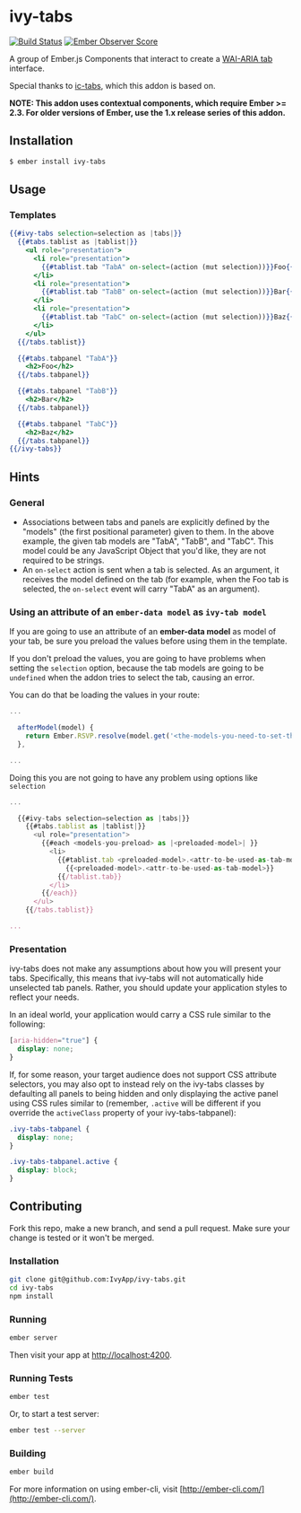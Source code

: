 # ivy-tabs

[![Build Status](https://travis-ci.org/IvyApp/ivy-tabs.svg?branch=master)](https://travis-ci.org/IvyApp/ivy-tabs)
[![Ember Observer Score](http://emberobserver.com/badges/ivy-tabs.svg)](http://emberobserver.com/addons/ivy-tabs)

A group of Ember.js Components that interact to create a [WAI-ARIA tab] interface.

Special thanks to [ic-tabs], which this addon is based on.

**NOTE: This addon uses contextual components, which require Ember >= 2.3. For
older versions of Ember, use the 1.x release series of this addon.**

## Installation

```sh
$ ember install ivy-tabs
```

## Usage

### Templates

```handlebars
{{#ivy-tabs selection=selection as |tabs|}}
  {{#tabs.tablist as |tablist|}}
    <ul role="presentation">
      <li role="presentation">
        {{#tablist.tab "TabA" on-select=(action (mut selection))}}Foo{{/tablist.tab}}
      </li>
      <li role="presentation">
        {{#tablist.tab "TabB" on-select=(action (mut selection))}}Bar{{/tablist.tab}}
      </li>
      <li role="presentation">
        {{#tablist.tab "TabC" on-select=(action (mut selection))}}Baz{{/tablist.tab}}
      </li>
    </ul>
  {{/tabs.tablist}}

  {{#tabs.tabpanel "TabA"}}
    <h2>Foo</h2>
  {{/tabs.tabpanel}}

  {{#tabs.tabpanel "TabB"}}
    <h2>Bar</h2>
  {{/tabs.tabpanel}}

  {{#tabs.tabpanel "TabC"}}
    <h2>Baz</h2>
  {{/tabs.tabpanel}}
{{/ivy-tabs}}
```

## Hints

### General

  * Associations between tabs and panels are explicitly defined by the "models"
    (the first positional parameter) given to them. In the above example, the
    given tab models are "TabA", "TabB", and "TabC". This model could be any
    JavaScript Object that you'd like, they are not required to be strings.
  * An `on-select` action is sent when a tab is selected. As an argument, it
    receives the model defined on the tab (for example, when the Foo tab is
    selected, the `on-select` event will carry "TabA" as an argument).

### Using an attribute of an `ember-data model` as `ivy-tab model`

If you are going to use an attribute of an **ember-data model** as model of your tab, be sure you preload
the values before using them in the template.

If you don't preload the values, you are going to have problems when setting the `selection` option, because the tab models are going to be `undefined` when the addon tries to select the tab, causing an error.

You can do that be loading the values in your route:

```js
...

  afterModel(model) {
    return Ember.RSVP.resolve(model.get('<the-models-you-need-to-set-the-ivy-tabs models>'));
  },

...

```

Doing this you are not going to have any problem using options like `selection`

```js
...

  {{#ivy-tabs selection=selection as |tabs|}}
    {{#tabs.tablist as |tablist|}}
      <ul role="presentation">
        {{#each <models-you-preload> as |<preloaded-model>| }}
          <li>
            {{#tablist.tab <preloaded-model>.<attr-to-be-used-as-tab-model> on-select=(action (mut selection)) }}
              {{<preloaded-model>.<attr-to-be-used-as-tab-model>}}
            {{/tablist.tab}}
          </li>
        {{/each}}
      </ul>
    {{/tabs.tablist}}

...
```

### Presentation

ivy-tabs does not make any assumptions about how you will present your tabs.
Specifically, this means that ivy-tabs will not automatically hide unselected
tab panels. Rather, you should update your application styles to reflect your
needs.

In an ideal world, your application would carry a CSS rule similar to the
following:

```css
[aria-hidden="true"] {
  display: none;
}
```

If, for some reason, your target audience does not support CSS attribute
selectors, you may also opt to instead rely on the ivy-tabs classes by
defaulting all panels to being hidden and only displaying the active panel
using CSS rules similar to (remember, `.active` will be different if you
override the `activeClass` property of your ivy-tabs-tabpanel):

```css
.ivy-tabs-tabpanel {
  display: none;
}

.ivy-tabs-tabpanel.active {
  display: block;
}
```


## Contributing

Fork this repo, make a new branch, and send a pull request. Make sure your
change is tested or it won't be merged.

### Installation

```sh
git clone git@github.com:IvyApp/ivy-tabs.git
cd ivy-tabs
npm install
```

### Running

```sh
ember server
```

Then visit your app at [http://localhost:4200](http://localhost:4200).

### Running Tests

```sh
ember test
```

Or, to start a test server:

```sh
ember test --server
```

### Building

```sh
ember build
```

For more information on using ember-cli, visit
[http://ember-cli.com/](http://ember-cli.com/).

[WAI-ARIA tab]: http://www.w3.org/TR/wai-aria/roles#tab
[ic-tabs]: https://github.com/instructure/ic-tabs
